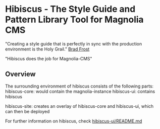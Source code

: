 # Hibiscus - The Style Guide and Pattern Library Tool for Magnolia CMS

"Creating a style guide that is perfectly in sync with the production environment is the Holy Grail." 
[Brad Frost](http://bradfrost.com/blog/post/style-guide-best-practices/)

"Hibiscus does the job for Magnolia-CMS"


## Overview

The surrounding environment of hibiscus consists of the following parts:
hibiscus-core: would contain the magnolia-instance
hibiscus-ui: contains hibiscus

hibiscus-site: creates an overlay of hibiscus-core and hibiscus-ui, which can then be deployed

For further information on hibiscus, check [hibiscus-ui/README.md](hibiscus-ui/README.md)